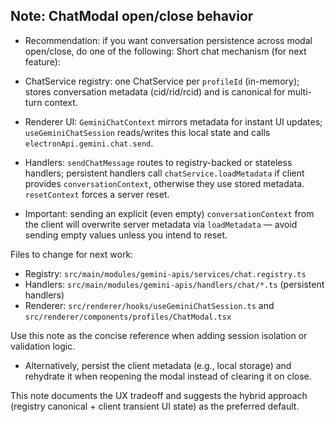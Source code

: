 ## Note: ChatModal open/close behavior

- Recommendation: if you want conversation persistence across modal open/close, do one of the following:
  Short chat mechanism (for next feature):

- ChatService registry: one ChatService per `profileId` (in-memory); stores conversation metadata (cid/rid/rcid) and is canonical for multi-turn context.
- Renderer UI: `GeminiChatContext` mirrors metadata for instant UI updates; `useGeminiChatSession` reads/writes this local state and calls `electronApi.gemini.chat.send`.
- Handlers: `sendChatMessage` routes to registry-backed or stateless handlers; persistent handlers call `chatService.loadMetadata` if client provides `conversationContext`, otherwise they use stored metadata. `resetContext` forces a server reset.
- Important: sending an explicit (even empty) `conversationContext` from the client will overwrite server metadata via `loadMetadata` — avoid sending empty values unless you intend to reset.

Files to change for next work:

- Registry: `src/main/modules/gemini-apis/services/chat.registry.ts`
- Handlers: `src/main/modules/gemini-apis/handlers/chat/*.ts` (persistent handlers)
- Renderer: `src/renderer/hooks/useGeminiChatSession.ts` and `src/renderer/components/profiles/ChatModal.tsx`

Use this note as the concise reference when adding session isolation or validation logic.

- Alternatively, persist the client metadata (e.g., local storage) and rehydrate it when reopening the modal instead of clearing it on close.

This note documents the UX tradeoff and suggests the hybrid approach (registry canonical + client transient UI state) as the preferred default.
